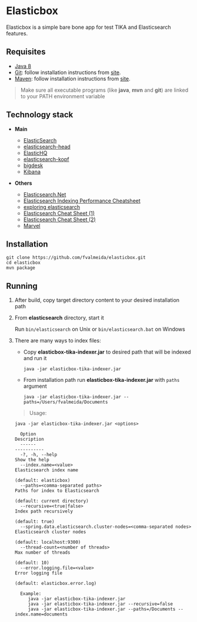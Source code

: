 Elasticbox
=======================

Elasticbox is a simple bare bone app for test TIKA and Elasticsearch features.

Requisites
------------

- [Java 8](http://www.oracle.com/technetwork/java/javase/downloads/jdk8-downloads-2133151.html)
- [Git](https://git-scm.com/download/): follow installation instructions from [site](https://git-scm.com/book/en/v2/Getting-Started-Installing-Git).
- [Maven](https://maven.apache.org/download.cgi): follow installation instructions from [site](https://maven.apache.org/install.html).

> Make sure all executable programs (like **java**, **mvn** and **git**) are linked to your PATH environment variable

Technology stack
------------

+ **Main**
    
    - [ElasticSearch](https://www.elastic.co/downloads/elasticsearch)
    - [elasticsearch-head](http://mobz.github.io/elasticsearch-head/)
    - [ElasticHQ](http://www.elastichq.org/support_plugin.html) 
    - [elasticsearch-kopf](https://github.com/lmenezes/elasticsearch-kopf/) 
    - [bigdesk](http://bigdesk.org/)
    - [Kibana](https://www.elastic.co/downloads/kibana)
    
+ **Others**
    
    - [Elasticsearch.Net](http://nest.azurewebsites.net/)
    - [Elasticsearch Indexing Performance Cheatsheet](https://blog.codecentric.de/en/2014/05/elasticsearch-indexing-performance-cheatsheet/)
    - [exploring elasticsearch](http://exploringelasticsearch.com/)
    - [Elasticsearch Cheat Sheet (1)](http://elasticsearch-cheatsheet.jolicode.com/)
    - [Elasticsearch Cheat Sheet (2)](http://moliware.com/es-dsl-cheatsheet/)
    - [Marvel](https://www.elastic.co/downloads/marvel)

Installation
------------

```
git clone https://github.com/fvalmeida/elasticbox.git
cd elasticbox
mvn package
```

Running
------------

1. After build, copy target directory content to your desired installation path
2. From **elasticsearch** directory, start it
    
    Run `bin/elasticsearch` on Unix or `bin/elasticsearch.bat` on Windows
3. There are many ways to index files:
    - Copy **elasticbox-tika-indexer.jar** to desired path that will be indexed and run it
    
        ```
        java -jar elasticbox-tika-indexer.jar
        ```
    - From installation path run **elasticbox-tika-indexer.jar** with `paths` argument
    
        ```
        java -jar elasticbox-tika-indexer.jar --paths=/Users/fvalmeida/Documents
        ```

    > Usage: 
    
    ```
    java -jar elasticbox-tika-indexer.jar <options>           
      
      Option                                                                 Description                     
      ------                                                                 -----------                     
      -?, -h, --help                                                         Show the help                   
      --index.name=<value>                                                   Elasticsearch index name        
                                                                              (default: elasticbox)          
      --paths=<comma-separated paths>                                        Paths for index to Elasticsearch
                                                                              (default: current directory)   
      --recursive=<true|false>                                               Index path recursively          
                                                                              (default: true)                
      --spring.data.elasticsearch.cluster-nodes=<comma-separated nodes>      Elasticsearch cluster nodes     
                                                                              (default: localhost:9300)      
      --thread-count=<number of threads>                                     Max number of threads           
                                                                              (default: 10)                  
      --error.logging.file=<value>                                           Error logging file              
                                                                              (default: elasticbox.error.log)
      
      Example:                                                           
         java -jar elasticbox-tika-indexer.jar
         java -jar elasticbox-tika-indexer.jar --recursive=false
         java -jar elasticbox-tika-indexer.jar --paths=/Documents --index.name=documents
   ```  
